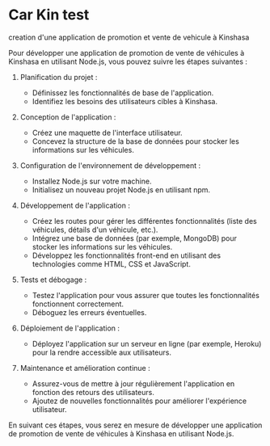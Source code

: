 # Car Kin test

creation d'une application de promotion et vente de vehicule à Kinshasa

Pour développer une application de promotion de vente de véhicules à Kinshasa en utilisant Node.js, vous pouvez suivre les étapes suivantes :

1. Planification du projet :
   - Définissez les fonctionnalités de base de l'application.
   - Identifiez les besoins des utilisateurs cibles à Kinshasa.

2. Conception de l'application :
   - Créez une maquette de l'interface utilisateur.
   - Concevez la structure de la base de données pour stocker les informations sur les véhicules.

3. Configuration de l'environnement de développement :
   - Installez Node.js sur votre machine.
   - Initialisez un nouveau projet Node.js en utilisant npm.

4. Développement de l'application :
   - Créez les routes pour gérer les différentes fonctionnalités (liste des véhicules, détails d'un véhicule, etc.).
   - Intégrez une base de données (par exemple, MongoDB) pour stocker les informations sur les véhicules.
   - Développez les fonctionnalités front-end en utilisant des technologies comme HTML, CSS et JavaScript.

5. Tests et débogage :
   - Testez l'application pour vous assurer que toutes les fonctionnalités fonctionnent correctement.
   - Déboguez les erreurs éventuelles.

6. Déploiement de l'application :
   - Déployez l'application sur un serveur en ligne (par exemple, Heroku) pour la rendre accessible aux utilisateurs.

7. Maintenance et amélioration continue :
   - Assurez-vous de mettre à jour régulièrement l'application en fonction des retours des utilisateurs.
   - Ajoutez de nouvelles fonctionnalités pour améliorer l'expérience utilisateur.

En suivant ces étapes, vous serez en mesure de développer une application de promotion de vente de véhicules à Kinshasa en utilisant Node.js.
